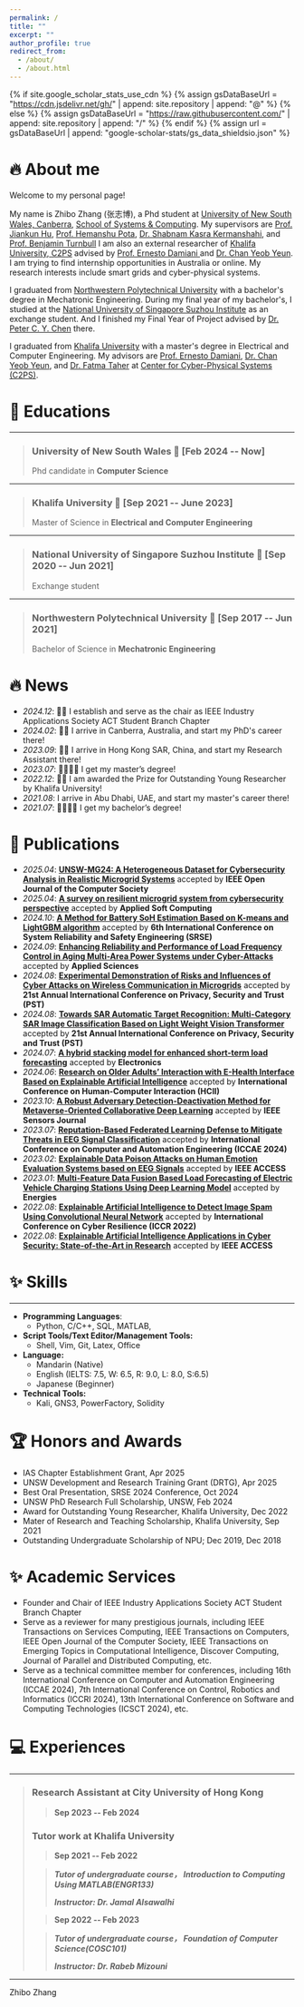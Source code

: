 ```yaml
---
permalink: /
title: ""
excerpt: ""
author_profile: true
redirect_from: 
  - /about/
  - /about.html
---
```


{% if site.google_scholar_stats_use_cdn %}
{% assign gsDataBaseUrl = "https://cdn.jsdelivr.net/gh/" | append: site.repository | append: "@" %}
{% else %}
{% assign gsDataBaseUrl = "https://raw.githubusercontent.com/" | append: site.repository | append: "/" %}
{% endif %}
{% assign url = gsDataBaseUrl | append: "google-scholar-stats/gs_data_shieldsio.json" %}

<span class='anchor' id='about-me'></span>

# 🔥 About me

Welcome to my personal page! 

My name is Zhibo Zhang (张志博), a Phd student at [University of New South Wales, Canberra](https://www.unsw.edu.au/canberra), [School of Systems & Computing](https://www.unsw.edu.au/canberra/about-us/our-schools/school-of-systems-and-computing). My supervisors are [Prof. Jiankun Hu](https://research.unsw.edu.au/people/professor-jiankun-hu), [Prof. Hemanshu Pota](https://research.unsw.edu.au/people/associate-professor-hemanshu-pota), [Dr. Shabnam Kasra Kermanshahi](https://www.unsw.edu.au/staff/shabnam-kasra-kermanshahi), and [Prof. Benjamin Turnbull](https://www.unsw.edu.au/staff/benjamin-turnbull) I am also an external researcher of [Khalifa University, C2PS](https://www.ku.ac.ae/c2ps) advised by [Prof. Ernesto Damiani ](https://www.ku.ac.ae/college-people/ernesto-damiani) and [Dr. Chan Yeob Yeun](https://www.ku.ac.ae/college-people/chan-yeob-yeun). I am trying to find internship opportunities in Australia or online. My research interests include smart grids and cyber-physical systems.

I graduated from [Northwestern Polytechnical University](https://en.nwpu.edu.cn/) with a bachelor's degree in Mechatronic Engineering. During my final year of my bachelor's, I studied at the [National University of Singapore Suzhou Institute](http://en.nusri.cn/) as an exchange student. And I finished my Final Year of Project advised by [Dr. Peter C. Y. Chen](https://cde.nus.edu.sg/me/staff/chen-chao-yu-peter/) there.

I graduated from [Khalifa University](https://www.ku.ac.ae/) with a master's degree in Electrical and Computer Engineering. My advisors are [Prof. Ernesto Damiani](https://www.ku.ac.ae/academics/college-of-engineering/department/department-of-electrical-engineering-and-computer-science/people/prof-ernesto-damiani), [Dr. Chan Yeob Yeun](https://www.ku.ac.ae/academics/college-of-engineering/department/department-of-electrical-engineering-and-computer-science/people/dr-chan-yeob-yeun), and [Dr. Fatma Taher](https://www.zu.ac.ae/main/en/colleges/colleges/__college_of_technological_innovation/faculty_and_staff/_profiles/Fatma_Taher.aspx) at [Center for Cyber-Physical Systems (C2PS)](https://www.ku.ac.ae/c2ps).


📖 Educations
=========
-   ---------------------------------------------------- -------------------------
> ### **University of New South Wales**   📅 **[Feb 2024 -- Now]**
>
>  Phd candidate in **Computer Science**

-   ---------------------------------------------------- -------------------------
> ### **Khalifa University**   📅 **[Sep 2021 -- June 2023]**
>
>  Master of Science in **Electrical and Computer Engineering**

-   ---------------------------------------------------- -------------------------

> ### **National University of Singapore Suzhou Institute**   📅 **[Sep 2020 -- Jun 2021]**
>
>  Exchange student

-   ---------------------------------------------------- -------------------------

> ### **Northwestern Polytechnical University**   📅 **[Sep 2017 -- Jun 2021]**
>
>  Bachelor of Science in **Mechatronic Engineering**


# 🔥 News

- *2024.12*: 🎉🎉 I establish and serve as the chair as IEEE Industry Applications Society ACT Student Branch Chapter
- *2024.02*: 🎉🎉 I arrive in Canberra, Australia, and start my PhD's career there!
- *2023.09*: 🎉🎉 I arrive in Hong Kong SAR, China, and start my Research Assistant there!
- *2023.07*: 👨‍🎓👨‍🎓 I get my master’s degree!
- *2022.12*: 🎉🎉 I am awarded the Prize for Outstanding Young Researcher by Khalifa University!
- *2021.08*: I arrive in Abu Dhabi, UAE, and start my master's career there!
- *2021.07*: 👨‍🎓👨‍🎓 I get my bachelor’s degree!


# 📝 Publications
- *2025.04*: [**UNSW-MG24: A Heterogeneous Dataset for Cybersecurity Analysis in Realistic Microgrid Systems**](https://ieeexplore.ieee.org/document/10976542) accepted by **IEEE Open Journal of the Computer Society**
- *2025.04*: [**A survey on resilient microgrid system from cybersecurity perspective**](https://www.sciencedirect.com/science/article/pii/S1568494625003990) accepted by **Applied Soft Computing**
- *2024.10*: [**A Method for Battery SoH Estimation Based on K-means and LightGBM algorithm**](https://ieeexplore.ieee.org/abstract/document/10772504) accepted by **6th International Conference on System Reliability and Safety Engineering (SRSE)**
- *2024.09*: [**Enhancing Reliability and Performance of Load Frequency Control in Aging Multi-Area Power Systems under Cyber-Attacks**](https://www.mdpi.com/2076-3417/14/19/8631) accepted by **Applied Sciences**
- *2024.08*: [**Experimental Demonstration of Risks and Influences of Cyber Attacks on Wireless Communication in Microgrids**](https://ieeexplore.ieee.org/abstract/document/10788082) accepted by **21st Annual International Conference on Privacy, Security and Trust (PST)**
- *2024.08*: [**Towards SAR Automatic Target Recognition: Multi-Category SAR Image Classification Based on Light Weight Vision Transformer**](https://ieeexplore.ieee.org/abstract/document/10788067) accepted by **21st Annual International Conference on Privacy, Security and Trust (PST)**
- *2024.07*: [**A hybrid stacking model for enhanced short-term load forecasting**](https://www.mdpi.com/2079-9292/13/14/2719) accepted by **Electronics**
- *2024.06*: [**Research on Older Adults’ Interaction with E-Health Interface Based on Explainable Artificial Intelligence**](https://link.springer.com/chapter/10.1007/978-3-031-61546-7_3) accepted by **International Conference on Human-Computer Interaction (HCII)**
- *2023.10*: [**A Robust Adversary Detection-Deactivation Method for Metaverse-Oriented Collaborative Deep Learning**](https://ieeexplore.ieee.org/abstract/document/10295380) accepted by **IEEE Sensors Journal**
- *2023.07*: [**Reputation-Based Federated Learning Defense to Mitigate Threats in EEG Signal Classification**](https://ieeexplore.ieee.org/abstract/document/10569874) accepted by **International Conference on Computer and Automation Engineering (ICCAE 2024)**
- *2023.02*: [**Explainable Data Poison Attacks on Human Emotion Evaluation Systems based on EEG Signals**](https://ieeexplore.ieee.org/abstract/document/10045653) accepted by **IEEE ACCESS**
- *2023.01*: [**Multi-Feature Data Fusion Based Load Forecasting of Electric Vehicle Charging Stations Using Deep Learning Model**](https://www.mdpi.com/1996-1073/16/3/1309) accepted by **Energies**
- *2022.08*: [**Explainable Artificial Intelligence to Detect Image Spam Using Convolutional Neural Network**](https://ieeexplore.ieee.org/abstract/document/9995839) accepted by **International Conference on Cyber Resilience (ICCR 2022)**
- *2022.08*: [**Explainable Artificial Intelligence Applications in Cyber Security: State-of-the-Art in Research**](https://ieeexplore.ieee.org/abstract/document/9875264) accepted by **IEEE ACCESS**


✨ Skills
================

***

- **Programming Languages**: 
  - Python, C/C++, SQL, MATLAB, 
- **Script Tools/Text Editor/Management Tools:**
  - Shell, Vim, Git, Latex, Office
- **Language:**
  - Mandarin (Native)
  - English (IELTS: 7.5, W: 6.5, R: 9.0, L: 8.0, S:6.5)
  - Japanese (Beginner)
- **Technical Tools:**
  - Kali, GNS3, PowerFactory, Solidity


🏆 Honors and Awards
======
- IAS Chapter Establishment Grant, Apr 2025
- UNSW Development and Research Training Grant (DRTG), Apr 2025
- Best Oral Presentation, SRSE 2024 Conference, Oct 2024
- UNSW PhD Research Full Scholarship, UNSW, Feb 2024
- Award for Outstanding Young Researcher, Khalifa University, Dec 2022
- Mater of Research and Teaching Scholarship, Khalifa University, Sep 2021
- Outstanding Undergraduate Scholarship of NPU; Dec 2019, Dec 2018


✨ Academic Services
======
- Founder and Chair of IEEE Industry Applications Society ACT Student Branch Chapter
- Serve as a reviewer for many prestigious journals, including IEEE Transactions on Services Computing, IEEE Transactions on Computers, IEEE Open Journal of the Computer Society, IEEE Transactions on Emerging Topics in Computational Intelligence, Discover Computing, Journal of Parallel and Distributed Computing, etc.
- Serve as a technical committee member for conferences, including 16th International Conference on Computer and Automation Engineering (ICCAE 2024), 7th International Conference on Control, Robotics and Informatics (ICCRI 2024), 13th International Conference on Software and Computing Technologies (ICSCT 2024), etc.


💻 Experiences
==========

-   ------------------------------------------------ -------------------------

> ### **Research Assistant at City University of Hong Kong**     
>
> > **Sep 2023 -- Feb 2024**
>
> ### **Tutor work at Khalifa University**     
>
> > **Sep 2021 -- Feb 2022**
>
> > ***Tutor of undergraduate course， Introduction to Computing Using MATLAB(ENGR133)***
> >
> > ***Instructor: Dr. Jamal Alsawalhi***
>
> > **Sep 2022 -- Feb 2023**
>
> > ***Tutor of undergraduate course， Foundation of Computer Science(COSC101)***
> >
> > ***Instructor: Dr. Rabeb Mizouni***






---
Zhibo Zhang

